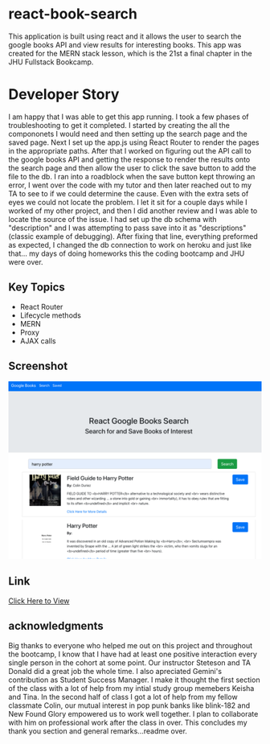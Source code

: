 # react-book-search
This application is built using react and it allows the user to search the google books API and view results for interesting books. This app was created for the MERN stack lesson, which is the 21st a final chapter in the JHU Fullstack Bookcamp.

# Developer Story
I am happy that I was able to get this app running. I took a few phases of troubleshooting to get it completed. I started by creating the all the compononets I would need and then setting up the search page and the saved page. Next I set up the app.js using React Router to render the pages in the appropriate paths. After that I worked on figuring out the API call to the google books API and getting the response to render the results onto the search page and then allow the user to click the save button to add the file to the db. I ran into a roadblock when the save button kept throwing an error, I went over the code with my tutor and then later reached out to my TA to see to if we could determine the cause. Even with the extra sets of eyes we could not locate the problem. I let it sit for a couple days while I worked of my other project, and then I did another review and I was able to locate the source of the issue. I had set up the db schema with "description" and I was attempting to pass save into it as "descriptions"(classic example of debugging). After fixing that line, everything preformed as expected, I changed the db connection to work on heroku and just like that... my days of doing homeworks this the coding bootcamp and JHU were over. 

## Key Topics
* React Router
* Lifecycle methods
* MERN 
* Proxy
* AJAX calls

## Screenshot
<img src="client/public/screenshot.png" alt=screenshot>

## Link 
<a href="https://react-book-search-zen.herokuapp.com/" target="_blank"> Click Here to View </a>

## acknowledgments
Big thanks to everyone who helped me out on this project and throughout the  bootcamp, I know that I have had at least one positive interaction every single person in the cohort at some point. Our instructor Steteson and TA Donald did a great job the whole time. I also apreciated Gemini's contribution as Student Success Manager. I make it thought the first section of the class with a lot of help from my intial study group memebers Keisha and Tina. In the second half of class I got a lot of help from my fellow classmate Colin, our mutual interest in pop punk banks like blink-182 and New Found Glory empowered us to work well together. I plan to collaborate with him on professional work after the class in over. This concludes my thank you section and general remarks...readme over.  


